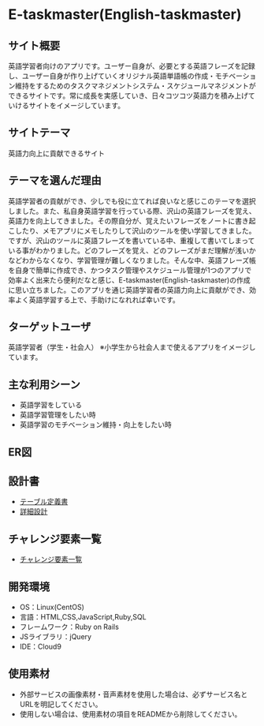 # E-taskmaster(English-taskmaster)

## サイト概要

英語学習者向けのアプリです。ユーザー自身が、必要とする英語フレーズを記録し、ユーザー自身が作り上げていくオリジナル英語単語帳の作成・モチベーション維持をするためのタスクマネジメントシステム・スケジュールマネジメントができるサイトです。常に成長を実感していき、日々コツコツ英語力を積み上げていけるサイトをイメージしています。

## サイトテーマ

英語力向上に貢献できるサイト

## テーマを選んだ理由

英語学習者の貢献ができ、少しでも役に立てれば良いなと感じこのテーマを選択しました。また、私自身英語学習を行っている際、沢山の英語フレーズを覚え、英語力を向上してきました。その際自分が、覚えたいフレーズをノートに書き起こしたり、メモアプリにメモしたりして沢山のツールを使い学習してきました。ですが、沢山のツールに英語フレーズを書いている中、重複して書いてしまっている事がわかりました。どのフレーズを覚え、どのフレーズがまだ理解が浅いかなどわからなくなり、学習管理が難しくなりました。そんな中、英語フレーズ帳を自身で簡単に作成でき、かつタスク管理やスケジュール管理が1つのアプリで効率よく出来たら便利だなと感じ、E-taskmaster(English-taskmaster)の作成に思い立ちました。このアプリを通じ英語学習者の英語力向上に貢献ができ、効率よく英語学習する上で、手助けになれれば幸いです。


## ターゲットユーザ

英語学習者（学生・社会人） ※小学生から社会人まで使えるアプリをイメージしています。

## 主な利用シーン
* 英語学習をしている
* 英語学習管理をしたい時
* 英語学習のモチベーション維持・向上をしたい時

## ER図

## 設計書
* [テーブル定義書](https://docs.google.com/spreadsheets/d/19d-785bfUmCpnZJMGjnhE3EqmJ-VfFOzk-Eubmkm-cs/edit?usp=sharing)
* [詳細設計](https://docs.google.com/spreadsheets/d/1Nmo7JBOyO8_01HL00a8kuY7crV1wmfJS8Ca9QplA-Ts/edit?usp=sharing)

## チャレンジ要素一覧
* [チャレンジ要素一覧](https://docs.google.com/spreadsheets/d/1_gfO5K1gpPwuxP4OG3dMmRLyM1sIofkFqsfU29t7kIg/edit?usp=sharing)
## 開発環境
- OS：Linux(CentOS)
- 言語：HTML,CSS,JavaScript,Ruby,SQL
- フレームワーク：Ruby on Rails
- JSライブラリ：jQuery
- IDE：Cloud9

## 使用素材
- 外部サービスの画像素材・音声素材を使用した場合は、必ずサービス名とURLを明記してください。
- 使用しない場合は、使用素材の項目をREADMEから削除してください。
